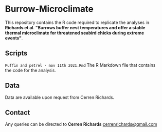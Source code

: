 # Burrow-Microclimate

This repository contains the R code required to replicate the analyses in **Richards et al. "Burrows buffer nest temperatures and offer a stable thermal microclimate for threatened seabird chicks during extreme events"**.

## Scripts
`Puffin and petrel - nov 11th 2021.Rmd` The R Markdown file that contains the code for the analysis.


## Data
Data are available upon request from Cerren Richards. 


## Contact
Any queries can be directed to **Cerren Richards** cerrenrichards@gmail.com
